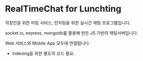 # RealTimeChat for Lunchting

직장인을 위한 미팅 서비스, 런치팅을 위한 실시간 채팅 프로그램입니다.

socket.io, express, mongodb를 활용해 만든 JS 기반의 채팅서버입니다.

Web 서비스와 Mobile App 모두에 연결됩니다.

- indexing을 위한 별도의 코드 필요.
